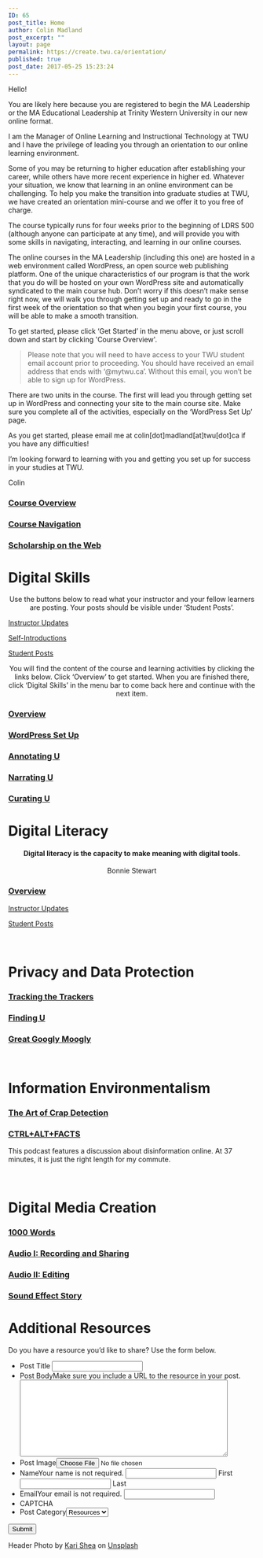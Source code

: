 ```yaml
---
ID: 65
post_title: Home
author: Colin Madland
post_excerpt: ""
layout: page
permalink: https://create.twu.ca/orientation/
published: true
post_date: 2017-05-25 15:23:24
---
```

Hello!

You are likely here because you are registered to begin the MA Leadership or the MA Educational Leadership at Trinity Western University in our new online format.

I am the Manager of Online Learning and Instructional Technology at TWU and I have the privilege of leading you through an orientation to our online learning environment.

Some of you may be returning to higher education after establishing your career, while others have more recent experience in higher ed. Whatever your situation, we know that learning in an online environment can be challenging. To help you make the transition into graduate studies at TWU, we have created an orientation mini-course and we offer it to you free of charge.

The course typically runs for four weeks prior to the beginning of LDRS 500 (although anyone can participate at any time), and will provide you with some skills in navigating, interacting, and learning in our online courses.

The online courses in the MA Leadership (including this one) are hosted in a web environment called WordPress, an open source web publishing platform. One of the unique characteristics of our program is that the work that you do will be hosted on your own WordPress site and automatically syndicated to the main course hub. Don’t worry if this doesn’t make sense right now, we will walk you through getting set up and ready to go in the first week of the orientation so that when you begin your first course, you will be able to make a smooth transition.

To get started, please click ‘Get Started’ in the menu above, or just scroll down and start by clicking 'Course Overview'.

<blockquote>
  Please note that you will need to have access to your TWU student email account prior to proceeding. You should have received an email address that ends with ‘@mytwu.ca’. Without this email, you won’t be able to sign up for WordPress.
</blockquote>

There are two units in the course. The first will lead you through getting set up in WordPress and connecting your site to the main course site. Make sure you complete all of the activities, especially on the ‘WordPress Set Up’ page.

As you get started, please email me at colin[dot]madland[at]twu[dot]ca if you have any difficulties!

I’m looking forward to learning with you and getting you set up for success in your studies at TWU.

Colin

<!--themify_builder_static--><a href="https://create.twu.ca/orientation/course-overview/" >

</a>

<h3><a href="https://create.twu.ca/orientation/course-overview/">Course Overview</a></h3>

<a href="https://create.twu.ca/orientation/course-navigation/" >

</a>

<h3><a href="https://create.twu.ca/orientation/course-navigation/">Course Navigation</a></h3>

<a href="https://create.twu.ca/orientation/digital-literacy/scholarship-on-the-web" >

</a>

<h3><a href="https://create.twu.ca/orientation/digital-literacy/scholarship-on-the-web">Scholarship on the Web</a></h3>

<h1>Digital Skills<br/></h1>

<p style="text-align: center;">Use the buttons below to read what your instructor and your fellow learners are posting. Your posts should be visible under &#8216;Student Posts&#8217;.</p>

<a href="https://create.twu.ca/orientation/category/u1-updates" > Instructor Updates</a>

<a href="https://create.twu.ca/orientation/category/hi" > Self-Introductions</a>

<a href="https://create.twu.ca/orientation/category/digital-skills" > Student Posts</a>

<p style="text-align: center;">You will find the content of the course and learning activities by clicking the links below. Click &#8216;Overview&#8217; to get started. When you are finished there, click &#8216;Digital Skills&#8217; in the menu bar to come back here and continue with the next item.</p>

<a href="https://create.twu.ca/orientation/digital-skills" >

</a>

<h3><a href="https://create.twu.ca/orientation/digital-skills">Overview</a></h3>

<a href="https://create.twu.ca/orientation/digital-skills/wordpress-set-up/" >

</a>

<h3><a href="https://create.twu.ca/orientation/digital-skills/wordpress-set-up/">WordPress Set Up</a></h3>

<a href="https://create.twu.ca/orientation/digital-skills/annotating-u" >

</a>

<h3><a href="https://create.twu.ca/orientation/digital-skills/annotating-u">Annotating U</a></h3>

<a href="https://create.twu.ca/orientation/digital-skills/narrating-u" >

</a>

<h3><a href="https://create.twu.ca/orientation/digital-skills/narrating-u">Narrating U</a></h3>

<a href="https://create.twu.ca/orientation/digital-skills/curating-u" >

</a>

<h3><a href="https://create.twu.ca/orientation/digital-skills/curating-u">Curating U</a></h3>

<h1>Digital Literacy<br/></h1>

<h4 style="text-align: center;">Digital literacy is the capacity to make meaning with digital tools.</h4>

<p style="text-align: center;">Bonnie Stewart</p>

<a href="https://create.twu.ca/orientation/digital-literacy" >

</a>

<h3><a href="https://create.twu.ca/orientation/digital-literacy">Overview</a></h3>

<a href="https://create.twu.ca/orientation/category/u2-updates" > Instructor Updates</a>

<a href="https://create.twu.ca/orientation/category/digital-literacy" > Student Posts</a>

<h1><br/>Privacy and Data Protection</h1>

<a href="https://create.twu.ca/orientation/digital-literacy/tracking-the-trackers" >

</a>

<h3><a href="https://create.twu.ca/orientation/digital-literacy/tracking-the-trackers">Tracking the Trackers</a></h3>

<a href="https://create.twu.ca/orientation/digital-literacy/finding-u" >

</a>

<h3><a href="https://create.twu.ca/orientation/digital-literacy/finding-u">Finding U</a></h3>

<a href="https://create.twu.ca/orientation/digital-literacy/great-googly-moogly" >

</a>

<h3><a href="https://create.twu.ca/orientation/digital-literacy/great-googly-moogly">Great Googly Moogly</a></h3>

<h1><br/>Information Environmentalism</h1>

<a href="https://create.twu.ca/orientation/digital-literacy/the-art-of-crap-detection" >

</a>

<h3><a href="https://create.twu.ca/orientation/digital-literacy/the-art-of-crap-detection">The Art of Crap Detection</a></h3>

<a href="https://itunes.apple.com/ca/podcast/ctrl-alt-facts/id1247652431?i=1000407985242&#038;mt=2" >

</a>

<h3><a href="https://itunes.apple.com/ca/podcast/ctrl-alt-facts/id1247652431?i=1000407985242&#038;mt=2">CTRL+ALT+FACTS</a></h3>

This podcast features a discussion about disinformation online. At 37 minutes, it is just the right length for my commute.

<h1><br/>Digital Media Creation</h1>

<a href="https://create.twu.ca/orientation/digital-literacy/1000-words" >

</a>

<h3><a href="https://create.twu.ca/orientation/digital-literacy/1000-words">1000 Words</a></h3>

<a href="https://create.twu.ca/orientation/digital-literacy/recording-and-sharing-audio" >

</a>

<h3><a href="https://create.twu.ca/orientation/digital-literacy/recording-and-sharing-audio">Audio I: Recording and Sharing</a></h3>

<a href="https://create.twu.ca/orientation/digital-literacy/editing-audio" >

</a>

<h3><a href="https://create.twu.ca/orientation/digital-literacy/editing-audio">Audio II: Editing</a></h3>

<a href="https://create.twu.ca/orientation/digital-literacy/sound-effect-story" >

</a>

<h3><a href="https://create.twu.ca/orientation/digital-literacy/sound-effect-story">Sound Effect Story</a></h3>

<h1>Additional Resources<br/></h1>

Do you have a resource you&#8217;d like to share? Use the form below.

<form method='post' enctype='multipart/form-data' id='gform_3' action='/orientation/wp-cron.php?doing_wp_cron=1524069058.6822938919067382812500'> <ul id='gform_fields_3' class='gform_fields top_label form_sublabel_below description_below'><li id='field_3_3' class='gfield field_sublabel_below field_description_below gfield_visibility_visible' ><label class='gfield_label' for='input_3_3' >Post Title</label> <input name='input_3' id='input_3_3' type='text' value='' class='medium' aria-invalid="false" /> </li><li id='field_3_4' class='gfield field_sublabel_below field_description_above gfield_visibility_visible' ><label class='gfield_label' for='input_3_4' >Post Body</label>Make sure you include a URL to the resource in your post.<textarea name='input_4' id='input_3_4' class='textarea medium' aria-invalid="false" rows='10' cols='50'></textarea></li><li id='field_3_5' class='gfield field_sublabel_below field_description_below gfield_visibility_visible' ><label class='gfield_label' for='input_3_5' >Post Image</label><input name='input_5' id='input_3_5' type='file' class='medium' /></li><li id='field_3_1' class='gfield field_sublabel_below field_description_above gfield_visibility_visible' ><label class='gfield_label gfield_label_before_complex' for='input_3_1_3' >Name</label>Your name is not required. <input type='text' name='input_1.3' id='input_3_1_3' value='' aria-label='First name' aria-invalid="false" /> <label for='input_3_1_3' >First</label> <input type='text' name='input_1.6' id='input_3_1_6' value='' aria-label='Last name' aria-invalid="false" /> <label for='input_3_1_6' >Last</label> </li><li id='field_3_2' class='gfield field_sublabel_below field_description_above gfield_visibility_visible' ><label class='gfield_label' for='input_3_2' >Email</label>Your email is not required. <input name='input_2' id='input_3_2' type='text' value='' class='medium' aria-invalid="false"/> </li><li id='field_3_8' class='gfield field_sublabel_below field_description_below gfield_visibility_visible' ><label class='gfield_label' for='input_3_8' >CAPTCHA</label></li><li id='field_3_6' class='gfield field_sublabel_below field_description_below gfield_visibility_hidden' ><label class='gfield_label' for='input_3_6' >Post Category</label><select name='input_6' id='input_3_6' class='medium gfield_select' tabindex='1' aria-invalid="false"><option value='18' >Resources</option></select></li> </ul> <input type='submit' id='gform_submit_button_3' class='gform_button button' value='Submit' tabindex='2' onclick='if(window["gf_submitting_3"]){return false;} window["gf_submitting_3"]=true; ' onkeypress='if( event.keyCode == 13 ){ if(window["gf_submitting_3"]){return false;} window["gf_submitting_3"]=true; jQuery("#gform_3").trigger("submit",[true]); }' /> <input type='hidden' class='gform_hidden' name='is_submit_3' value='1' /> <input type='hidden' class='gform_hidden' name='gform_submit' value='3' /> <input type='hidden' class='gform_hidden' name='gform_unique_id' value='' /> <input type='hidden' class='gform_hidden' name='state_3' value='WyJbXSIsImM2ZjNkYjlmODMyMWYxZWZiYTAxZGZiYjBlMzZkMzY2Il0=' /> <input type='hidden' class='gform_hidden' name='gform_target_page_number_3' id='gform_target_page_number_3' value='0' /> <input type='hidden' class='gform_hidden' name='gform_source_page_number_3' id='gform_source_page_number_3' value='1' /> <input type='hidden' name='gform_field_values' value='' /> </form>

Header Photo by <a href="https://unsplash.com/photos/1SAnrIxw5OY?utm_source=unsplash&#038;utm_medium=referral&#038;utm_content=creditCopyText">Kari Shea</a> on <a href="https://unsplash.com/?utm_source=unsplash&#038;utm_medium=referral&#038;utm_content=creditCopyText">Unsplash</a><!--/themify_builder_static-->